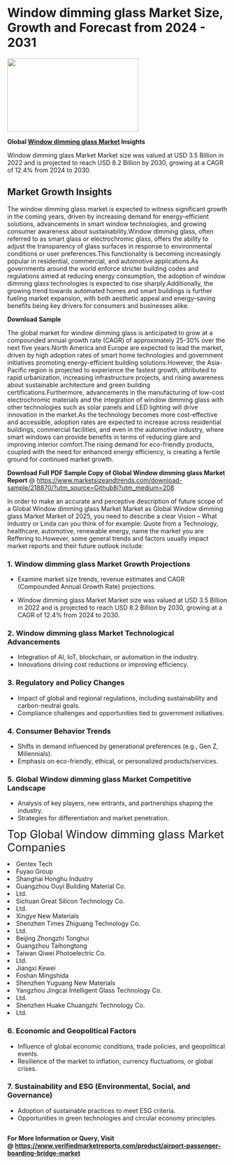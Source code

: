 <H1>Window dimming glass Market Size, Growth and Forecast from 2024 - 2031</H1><img class="aligncenter size-medium wp-image-584254" src="https://thirdeyenews.in/wp-content/uploads/2024/09/Global-Market-Research-300x168.jpeg" alt="" width="300" height="168" /><p><strong>Global&nbsp;<a href="https://www.marketsizeandtrends.com/download-sample/218870/?utm_source=Github8j?utm_medium=208">Window dimming glass Market</a> Insights</strong></p><p>Window dimming glass Market Market size was valued at USD 3.5 Billion in 2022 and is projected to reach USD 8.2 Billion by 2030, growing at a CAGR of 12.4% from 2024 to 2030.</p><p><h2>Market Growth Insights</h2> <p>The window dimming glass market is expected to witness significant growth in the coming years, driven by increasing demand for energy-efficient solutions, advancements in smart window technologies, and growing consumer awareness about sustainability.Window dimming glass, often referred to as smart glass or electrochromic glass, offers the ability to adjust the transparency of glass surfaces in response to environmental conditions or user preferences.This functionality is becoming increasingly popular in residential, commercial, and automotive applications.As governments around the world enforce stricter building codes and regulations aimed at reducing energy consumption, the adoption of window dimming glass technologies is expected to rise sharply.Additionally, the growing trend towards automated homes and smart buildings is further fueling market expansion, with both aesthetic appeal and energy-saving benefits being key drivers for consumers and businesses alike.</p> <p><strong>Download Sample</strong></p> <p>The global market for window dimming glass is anticipated to grow at a compounded annual growth rate (CAGR) of approximately 25-30% over the next five years.North America and Europe are expected to lead the market, driven by high adoption rates of smart home technologies and government initiatives promoting energy-efficient building solutions.However, the Asia-Pacific region is projected to experience the fastest growth, attributed to rapid urbanization, increasing infrastructure projects, and rising awareness about sustainable architecture and green building certifications.Furthermore, advancements in the manufacturing of low-cost electrochromic materials and the integration of window dimming glass with other technologies such as solar panels and LED lighting will drive innovation in the market.As the technology becomes more cost-effective and accessible, adoption rates are expected to increase across residential buildings, commercial facilities, and even in the automotive industry, where smart windows can provide benefits in terms of reducing glare and improving interior comfort.The rising demand for eco-friendly products, coupled with the need for enhanced energy efficiency, is creating a fertile ground for continued market growth.<p><span class=""><strong>Download Full PDF Sample Copy of Global Window dimming glass Market Report</strong> @ <a href="https://www.marketsizeandtrends.com/download-sample/218870/?utm_source=Github8j?utm_medium=208" target="_blank">https://www.marketsizeandtrends.com/download-sample/218870/?utm_source=Github8j?utm_medium=208</a></span></p><p>In order to make an accurate and perceptive description of future scope of a Global&nbsp;Window dimming glass Market Market as Global&nbsp;Window dimming glass Market Market of 2025, you need to describe a clear Vision &ndash; What Industry or Linda can you think of for example: Quote from a Technology, healthcare, automotive, renewable energy, name the market you are Reffering to.However, some general trends and factors usually impact market reports and their future outlook include:</p><h3>1.&nbsp;<strong>Window dimming glass Market Growth Projections</strong></h3><ul><li>Examine market size trends, revenue estimates and CAGR (Compounded Annual Growth Rate) projections.</li><li><p>Window dimming glass Market Market size was valued at USD 3.5 Billion in 2022 and is projected to reach USD 8.2 Billion by 2030, growing at a CAGR of 12.4% from 2024 to 2030.</p></li></ul><h3>2.&nbsp;<strong>Window dimming glass Market Technological Advancements</strong></h3><ul><li>Integration of AI, IoT, blockchain, or automation in the industry.</li><li>Innovations driving cost reductions or improving efficiency.</li></ul><h3>3.&nbsp;<strong>Regulatory and Policy Changes</strong></h3><ul><li>Impact of global and regional regulations, including sustainability and carbon-neutral goals.</li><li>Compliance challenges and opportunities tied to government initiatives.</li></ul><h3>4.&nbsp;<strong>Consumer Behavior Trends</strong></h3><ul><li>Shifts in demand influenced by generational preferences (e.g., Gen Z, Millennials).</li><li>Emphasis on eco-friendly, ethical, or personalized products/services.</li></ul><h3>5.&nbsp;<strong>Global Window dimming glass Market Competitive Landscape</strong></h3><ul><li>Analysis of key players, new entrants, and partnerships shaping the industry.</li><li>Strategies for differentiation and market penetration.</li></ul><p data-pm-slice="1 1 []"><span style="color: inherit; font-family: inherit; font-size: 25px;">Top Global Window dimming glass Market Companies</span></p><div class="" data-test-id=""><p><li>Gentex Tech</li><li> Fuyao Group</li><li> Shanghai Honghu Industry</li><li> Guangzhou Ouyi Building Material Co.</li><li> Ltd.</li><li> Sichuan Great Silicon Technology Co.</li><li> Ltd.</li><li> Xingye New Materials</li><li> Shenzhen Times Zhiguang Technology Co.</li><li> Ltd.</li><li> Beijing Zhongzhi Tonghui</li><li> Guangzhou Taihongtong</li><li> Taiwan Qiwei Photoelectric Co.</li><li> Ltd.</li><li> Jiangxi Kewei</li><li> Foshan Mingshida</li><li> Shenzhen Yuguang New Materials</li><li> Yangzhou Jingcai Intelligent Glass Technology Co.</li><li> Ltd.</li><li> Shenzhen Huake Chuangzhi Technology Co.</li><li> Ltd.</li></p></div><h3>6.&nbsp;<strong>Economic and Geopolitical Factors</strong></h3><ul><li>Influence of global economic conditions, trade policies, and geopolitical events.</li><li>Resilience of the market to inflation, currency fluctuations, or global crises.</li></ul><h3>7.&nbsp;<strong>Sustainability and ESG (Environmental, Social, and Governance)</strong></h3><ul><li>Adoption of sustainable practices to meet ESG criteria.</li><li>Opportunities in green technologies and circular economy principles.</li></ul><h2><strong style="font-size: 14px;">For More Information or Query, Visit @&nbsp;</strong><a style="background-color: #ffffff; font-size: 14px;" href="https://www.marketsizeandtrends.com/report/window-dimming-glass-market/" target="_blank">https://www.verifiedmarketreports.com/product/airport-passenger-boarding-bridge-market</a></h2>